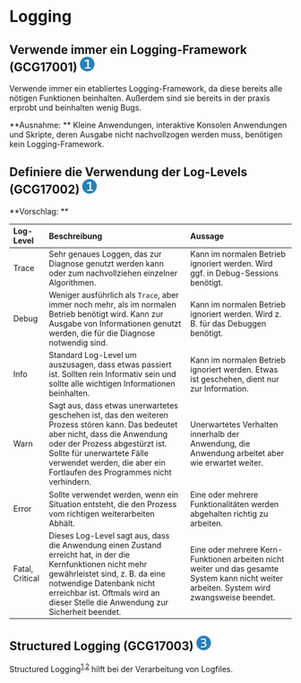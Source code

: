 # Logging

## Verwende immer ein Logging-Framework (GCG17001) <img src="/img/1.png" alt="recommendation level 1" />
Verwende immer ein etabliertes Logging-Framework, da diese bereits alle nötigen
Funktionen beinhalten. Außerdem sind sie bereits in der praxis erprobt und
beinhalten wenig Bugs.

**Ausnahme: ** Kleine Anwendungen, interaktive Konsolen Anwendungen und
Skripte, deren Ausgabe nicht nachvollzogen werden muss, benötigen kein
Logging-Framework.

## Definiere die Verwendung der Log-Levels (GCG17002) <img src="/img/1.png" alt="recommendation level 1" />

**Vorschlag: **

Log-Level | Beschreibung | Aussage
:---|:---|:---
Trace | Sehr genaues Loggen, das zur Diagnose genutzt werden kann oder zum nachvollziehen einzelner Algorithmen. | Kann im normalen Betrieb ignoriert werden. Wird ggf. in Debug-Sessions benötigt.
Debug | Weniger ausführlich als `Trace`, aber immer noch mehr, als im normalen Betrieb benötigt wird. Kann zur Ausgabe von Informationen genutzt werden, die für die Diagnose notwendig sind. | Kann im normalen Betrieb ignoriert werden. Wird z. B. für das Debuggen benötigt.
Info | Standard Log-Level um auszusagen, dass etwas passiert ist. Sollten rein Informativ sein und sollte alle wichtigen Informationen beinhalten. | Kann im normalen Betrieb ignoriert werden. Etwas ist geschehen, dient nur zur Information.
Warn | Sagt aus, dass etwas unerwartetes geschehen ist, das den weiteren Prozess stören kann. Das bedeutet aber nicht, dass die Anwendung oder der Prozess abgestürzt ist. Sollte für unerwartete Fälle verwendet werden, die aber ein Fortlaufen des Programmes nicht verhindern. | Unerwartetes Verhalten innerhalb der Anwendung, die Anwendung arbeitet aber wie erwartet weiter.
Error | Sollte verwendet werden, wenn ein Situation entsteht, die den Prozess vom richtigen weiterarbeiten Abhält. | Eine oder mehrere Funktionalitäten werden abgehalten richtig zu arbeiten.
Fatal, Critical | Dieses Log-Level sagt aus, dass die Anwendung einen Zustand erreicht hat, in der die Kernfunktionen nicht mehr gewährleistet sind, z. B. da eine notwendige Datenbank nicht erreichbar ist. Oftmals wird an dieser Stelle die Anwendung zur Sicherheit beendet. | Eine oder mehrere Kern-Funktionen arbeiten nicht weiter und das gesamte System kann nicht weiter arbeiten. System wird zwangsweise beendet. 

## Structured Logging (GCG17003) <img src="/img/3.png" alt="recommendation level 3" />
Structured Logging<sup>[1][structured-logging-1],[2][structured-logging-2]</sup>
hilft bei der Verarbeitung von Logfiles.

[structured-logging-1]: https://www.sumologic.com/glossary/structured-logging/
[structured-logging-2]: https://stackify.com/what-is-structured-logging-and-why-developers-need-it/
